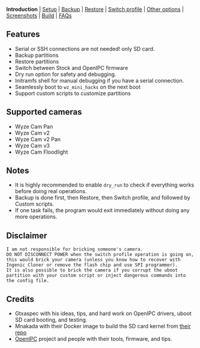 **Introduction** | [Setup](README_setup.md) | [Backup](README_backup.md) | [Restore](README_restore.md) | [Switch profile](README_switch_profile.md) | [Other options](README_other_options.md) | [Screenshots](README_screenshots.md) | [Build](README_build.md) | [FAQs](README_FAQs.md)



## Features
- Serial or SSH connections are not needed! only SD card.
- Backup partitions
- Restore partitions
- Switch between Stock and OpenIPC firmware
- Dry run option for safety and debugging.
- Initramfs shell for manual debugging if you have a serial connection.
- Seamlessly boot to `wz_mini_hacks` on the next boot
- Support custom scripts to customize partitions

## Supported cameras
- Wyze Cam Pan
- Wyze Cam v2
- Wyze Cam v2 Pan
- Wyze Cam v3
- Wyze Cam Floodlight

## Notes
- It is highly recommended to enable `dry_run` to check if everything works before doing real operations.
- Backup is done first, then Restore, then Switch profile, and followed by Custom scripts.
- If one task fails, the program would exit immediately without doing any more operations.

## Disclaimer
```
I am not responsible for bricking someone's camera.
DO NOT DISCONNECT POWER when the switch profile operation is going on,
this would brick your camera (unless you know how to recover with Ingenic Cloner or remove the flash chip and use SPI programmer).
It is also possible to brick the camera if you corrupt the uboot partition with your custom script or inject dangerous commands into the config file.
```

## Credits
- Gtxaspec with his ideas, tips, and hard work on OpenIPC drivers, uboot SD card booting, and testing.
- Mnakada with their Docker image to build the SD card kernel from [their repo](https://github.com/mnakada/atomcam_tools)
- [OpenIPC](https://github.com/OpenIPC) project and people with their tools, firmware, and tips.
